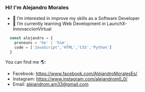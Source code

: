 ### Hi! I'm Alejandro Morales
- 👀 I’m interested in improve my skills as a Software Developer
- 🌱 I’m currently learning Web Development in LaunchX-InnovaccionVirtual

```js
  const alejandro = {
    pronouns = 'he' | 'him',
    code = ['JavaScript','HTML','CSS','Python']
  }
```

You can find me 🌎:
- Facebook: https://www.facebook.com/AlejandroMoralesEs/
- Instagram: https://www.instagram.com/alejandrom0_0/
- Email: alejandrom.am33@gmail.com


<!---
AlejandroMorales-s/AlejandroMorales-s is a ✨ special ✨ repository because its `README.md` (this file) appears on your GitHub profile.
You can click the Preview link to take a look at your changes.
--->
